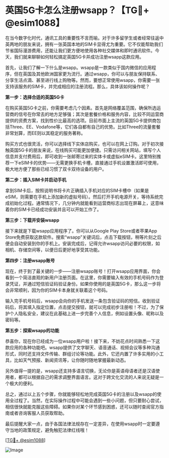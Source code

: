 # 英国5G卡怎么注册wsapp？【TG💪+ @esim1088】

在当今数字化时代，通讯工具的重要性不言而喻。对于许多留学生或者经常往返中英两地的朋友来说，拥有一张英国本地的SIM卡显得尤为重要。它不仅能帮助我们节省国际漫游费用，还能让我们更方便地使用各种社交媒体和即时通讯软件。今天，我们就来聊聊如何轻松搞定英国5G卡并成功注册wsapp这款应用。

首先，让我们了解一下什么是wsapp。wsapp是一款类似于国内微信的应用程序，但在英国及其他欧洲国家更为流行。通过wsapp，你可以与朋友保持联系、分享生活点滴、甚至进行线上购物等。然而，要想正常使用wsapp，你需要一张支持该服务的SIM卡，并完成相应的注册流程。那么，具体该如何操作呢？

**第一步：选择合适的英国5G卡**

在购买英国5G卡之前，你需要考虑几个因素。首先是网络覆盖范围，确保所选运营商的信号在你常去的地方足够强；其次是套餐价格和服务内容，比较不同运营商提供的资费方案，找到性价比最高的选项。目前市面上主流的英国5G卡提供商包括Three、EE、Vodafone等，它们各自都有自己的优势。比如Three的流量套餐非常划算，而EE则以其稳定的服务著称。

购买方式也很灵活，你可以选择线下实体店购买，也可以在网上订购。对于初次接触英国5G卡的朋友来说，在线购买可能更加便捷。只需访问相关网站，填写个人信息并支付费用后，即可收到一张邮寄过来的实体卡或虚拟eSIM卡。这里特别推荐一下eSIM卡的优势——无需更换手机卡槽，直接通过手机设置激活即可使用，极大地方便了那些已经习惯了双卡双待设备的用户。

**第二步：插入SIM卡并启动手机**

拿到SIM卡后，按照说明书将卡片正确插入手机对应的SIM卡槽中（如果是eSIM，则需要在手机上添加新的虚拟号码）。然后打开手机电源开关，等待系统完成初始化过程。通常情况下，几分钟内就能看到运营商标志出现在屏幕上，这意味着你的SIM卡已经成功安装并且可以开始工作了。

**第三步：下载并安装wsapp**

接下来就是下载wsapp应用程序了。你可以从Google Play Store或者苹果App Store免费获取这款软件。搜索“wsapp”关键词后，点击下载按钮，稍等片刻之后便会自动安装到你的手机上。安装完成后，记得允许wsapp访问必要的权限，如相机、存储空间等，以便日后更好地享受其功能。

**第四步：注册wsapp账号**

现在，终于到了最关键的一步——注册wsapp账号！打开wsapp应用界面，你会看到一个简洁直观的新用户注册页面。在这里，你需要输入有效的手机号码作为登录凭证，并通过短信验证码验证身份。如果你使用的是英国5G卡，那么这一步将会非常顺利，因为你的SIM卡本身就关联着这个号码。

输入完手机号码后，wsapp会向你的手机发送一条包含验证码的短信。收到验证码后，将其填入指定位置，点击提交按钮，就可以完成初步注册啦！不过，为了保护个人隐私安全，建议在此基础上进一步完善个人信息，例如设置头像、昵称以及密码等。

**第五步：探索wsapp的功能**

恭喜你，现在你已经成为一位wsapp用户啦！接下来，不妨花点时间熟悉一下这款应用的各种功能吧。wsapp提供了文字聊天、语音通话、视频会议等多种沟通形式，同时还支持文件传输、群组讨论等功能。此外，它还内置了许多实用的小工具，比如天气预报、新闻资讯等，让你随时随地掌握最新动态。

另外值得一提的是，wsapp还支持多语言切换，无论你是英语母语者还是汉语使用者，都可以根据自己的需求调整界面语言。这对于跨文化交流的人来说无疑是一个极大的便利。

总之，通过以上五个步骤，你就能够轻松地完成英国5G卡的注册以及wsapp的使用全过程了。当然，在实际操作过程中可能会遇到一些小问题，但只要耐心尝试，相信很快就能克服这些障碍。如果你对某个环节感到困惑，还可以随时查阅官方指南或者咨询客服人员获取帮助。

最后提醒大家一点，由于各国法律法规存在一定差异，在使用wsapp时一定要遵守当地的政策规定，避免触犯法律红线哦！

[[TG💪+ @esim1088](https://t.me/s/esim1088)] 

![Image](https://i.postimg.cc/4NQfJmqS/Snipaste-2025-05-13-00-14-12.png)